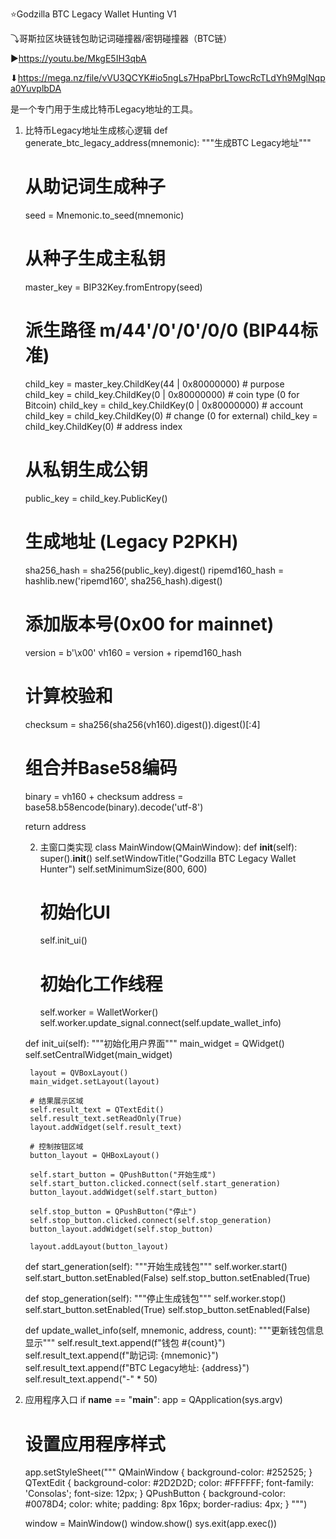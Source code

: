 ⭐Godzilla BTC Legacy Wallet Hunting V1

⤵哥斯拉区块链钱包助记词碰撞器/密钥碰撞器（BTC链）

▶https://youtu.be/MkgE5IH3qbA

⬇https://mega.nz/file/vVU3QCYK#io5ngLs7HpaPbrLTowcRcTLdYh9MglNqpa0YuvplbDA

是一个专门用于生成比特币Legacy地址的工具。

1. 比特币Legacy地址生成核心逻辑
def generate_btc_legacy_address(mnemonic):
    """生成BTC Legacy地址"""
    # 从助记词生成种子
    seed = Mnemonic.to_seed(mnemonic)
    
    # 从种子生成主私钥
    master_key = BIP32Key.fromEntropy(seed)
    
    # 派生路径 m/44'/0'/0'/0/0 (BIP44标准)
    child_key = master_key.ChildKey(44 | 0x80000000)  # purpose
    child_key = child_key.ChildKey(0 | 0x80000000)    # coin type (0 for Bitcoin)
    child_key = child_key.ChildKey(0 | 0x80000000)    # account
    child_key = child_key.ChildKey(0)                 # change (0 for external)
    child_key = child_key.ChildKey(0)                 # address index
    
    # 从私钥生成公钥
    public_key = child_key.PublicKey()
    
    # 生成地址 (Legacy P2PKH)
    sha256_hash = sha256(public_key).digest()
    ripemd160_hash = hashlib.new('ripemd160', sha256_hash).digest()
    
    # 添加版本号(0x00 for mainnet)
    version = b'\x00'
    vh160 = version + ripemd160_hash
    
    # 计算校验和
    checksum = sha256(sha256(vh160).digest()).digest()[:4]
    
    # 组合并Base58编码
    binary = vh160 + checksum
    address = base58.b58encode(binary).decode('utf-8')
    
    return address

   2. 主窗口类实现
   class MainWindow(QMainWindow):
    def __init__(self):
        super().__init__()
        self.setWindowTitle("Godzilla BTC Legacy Wallet Hunter")
        self.setMinimumSize(800, 600)
        
        # 初始化UI
        self.init_ui()
        
        # 初始化工作线程
        self.worker = WalletWorker()
        self.worker.update_signal.connect(self.update_wallet_info)
        
    def init_ui(self):
        """初始化用户界面"""
        main_widget = QWidget()
        self.setCentralWidget(main_widget)
        
        layout = QVBoxLayout()
        main_widget.setLayout(layout)
        
        # 结果展示区域
        self.result_text = QTextEdit()
        self.result_text.setReadOnly(True)
        layout.addWidget(self.result_text)
        
        # 控制按钮区域
        button_layout = QHBoxLayout()
        
        self.start_button = QPushButton("开始生成")
        self.start_button.clicked.connect(self.start_generation)
        button_layout.addWidget(self.start_button)
        
        self.stop_button = QPushButton("停止")
        self.stop_button.clicked.connect(self.stop_generation)
        button_layout.addWidget(self.stop_button)
        
        layout.addLayout(button_layout)
        
    def start_generation(self):
        """开始生成钱包"""
        self.worker.start()
        self.start_button.setEnabled(False)
        self.stop_button.setEnabled(True)
        
    def stop_generation(self):
        """停止生成钱包"""
        self.worker.stop()
        self.start_button.setEnabled(True)
        self.stop_button.setEnabled(False)
        
    def update_wallet_info(self, mnemonic, address, count):
        """更新钱包信息显示"""
        self.result_text.append(f"钱包 #{count}")
        self.result_text.append(f"助记词: {mnemonic}")
        self.result_text.append(f"BTC Legacy地址: {address}")
        self.result_text.append("-" * 50)

3. 应用程序入口
if __name__ == "__main__":
    app = QApplication(sys.argv)
    
    # 设置应用程序样式
    app.setStyleSheet("""
        QMainWindow {
            background-color: #252525;
        }
        QTextEdit {
            background-color: #2D2D2D;
            color: #FFFFFF;
            font-family: 'Consolas';
            font-size: 12px;
        }
        QPushButton {
            background-color: #0078D4;
            color: white;
            padding: 8px 16px;
            border-radius: 4px;
        }
    """)
    
    window = MainWindow()
    window.show()
    sys.exit(app.exec())


